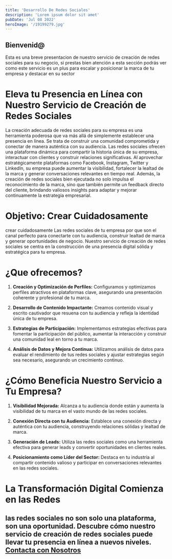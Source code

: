 ```yaml
---
title: 'Desarrollo De Redes Sociales'
description: 'Lorem ipsum dolor sit amet'
pubDate: 'Jul 08 2022'
heroImage: '/19199279.jpg'
---
```

## Bienvenid@
 Esta es una breve presentacion de nuestro servicio de creación de redes sociales para su negocio, si prestas bien atención a esta sección podrás ver como este servicio es un plus para escalar y posicionar la marca de tu empresa y destacar en su sector

# Eleva tu Presencia en Línea con Nuestro Servicio de Creación de Redes Sociales

La creación adecuada de redes sociales para su empresa es una herramienta poderosa que va más allá de simplemente establecer una presencia en línea. Se trata de construir una comunidad comprometida y conectar de manera auténtica con su audiencia. Las redes sociales ofrecen una plataforma dinámica para compartir la historia única de su empresa, interactuar con clientes y construir relaciones significativas. Al aprovechar estratégicamente plataformas como Facebook, Instagram, Twitter y LinkedIn, su empresa puede aumentar la visibilidad, fortalecer la lealtad de la marca y generar conversaciones relevantes en tiempo real. Además, la creación de redes sociales bien ejecutada no solo impulsa el reconocimiento de la marca, sino que también permite un feedback directo del cliente, brindando valiosos insights para adaptar y mejorar continuamente la estrategia empresarial.

# Objetivo: Crear Cuidadosamente

crear cuidadosamente Las redes sociales de tu empresa por que son el canal perfecto para conectarte con tu audiencia, construir lealtad de marca y generar oportunidades de negocio. Nuestro servicio de creación de redes sociales se centra en la construcción de una presencia digital sólida y estratégica para tu empresa.

# ¿Que ofrecemos?

1. **Creación y Optimización de Perfiles:** Configuramos y optimizamos perfiles atractivos en plataformas clave, asegurando una presentación coherente y profesional de tu marca.

2. **Desarrollo de Contenido Impactante:** Creamos contenido visual y escrito cautivador que resuena con tu audiencia y refleja la identidad única de tu empresa.

3. **Estrategias de Participación:** Implementamos estrategias efectivas para fomentar la participación del público, aumentar la interacción y construir una comunidad leal en torno a tu marca.

4. **Análisis de Datos y Mejora Continua:** Utilizamos análisis de datos para evaluar el rendimiento de tus redes sociales y ajustar estrategias según sea necesario, asegurando un crecimiento continuo.

# ¿Cómo Beneficia Nuestro Servicio a Tu Empresa?

1. **Visibilidad Mejorada:** Alcanza a tu audiencia donde están y aumenta la visibilidad de tu marca en el vasto mundo de las redes sociales.

2. **Conexión Directa con tu Audiencia:** Establece una conexión directa y auténtica con tu audiencia, construyendo relaciones sólidas y lealtad de marca.

3. **Generación de Leads:** Utiliza las redes sociales como una herramienta efectiva para generar leads y convertir oportunidades en clientes reales.

4. **Posicionamiento como Líder del Sector:** Destaca en tu industria al compartir contenido valioso y participar en conversaciones relevantes en las redes sociales.

# La Transformación Digital Comienza en las Redes 
## las redes sociales no son solo una plataforma, son una oportunidad. Descubre cómo nuestro servicio de creación de redes sociales puede llevar tu presencia en línea a nuevos niveles. [Contacta con Nosotros](/contact )